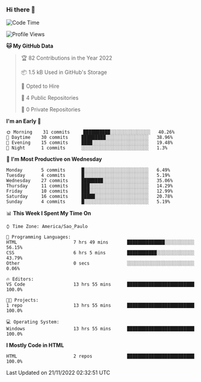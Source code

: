 ### Hi there 👋

<!--
**igabriel-gb/igabriel-gb** is a ✨ _special_ ✨ repository because its `README.md` (this file) appears on your GitHub profile.

Here are some ideas to get you started:

- 🔭 I’m currently working on ...
- 🌱 I’m currently learning ...
- 👯 I’m looking to collaborate on ...
- 🤔 I’m looking for help with ...
- 💬 Ask me about ...
- 📫 How to reach me: ...
- 😄 Pronouns: ...
- ⚡ Fun fact: ...
-->

<!--START_SECTION:waka-->
![Code Time](http://img.shields.io/badge/Code%20Time-20%20hrs%2029%20mins-blue)

![Profile Views](http://img.shields.io/badge/Profile%20Views-49-blue)

**🐱 My GitHub Data** 

> 🏆 82 Contributions in the Year 2022
 > 
> 📦 1.5 kB Used in GitHub's Storage 
 > 
> 💼 Opted to Hire
 > 
> 📜 4 Public Repositories 
 > 
> 🔑 0 Private Repositories  
 > 
**I'm an Early 🐤** 

```text
🌞 Morning    31 commits     ██████████░░░░░░░░░░░░░░░   40.26% 
🌇 Daytime    30 commits     █████████░░░░░░░░░░░░░░░░   38.96% 
🌃 Evening    15 commits     ████░░░░░░░░░░░░░░░░░░░░░   19.48% 
🌙 Night      1 commits      ░░░░░░░░░░░░░░░░░░░░░░░░░   1.3%

```
📅 **I'm Most Productive on Wednesday** 

```text
Monday       5 commits      █░░░░░░░░░░░░░░░░░░░░░░░░   6.49% 
Tuesday      4 commits      █░░░░░░░░░░░░░░░░░░░░░░░░   5.19% 
Wednesday    27 commits     ████████░░░░░░░░░░░░░░░░░   35.06% 
Thursday     11 commits     ███░░░░░░░░░░░░░░░░░░░░░░   14.29% 
Friday       10 commits     ███░░░░░░░░░░░░░░░░░░░░░░   12.99% 
Saturday     16 commits     █████░░░░░░░░░░░░░░░░░░░░   20.78% 
Sunday       4 commits      █░░░░░░░░░░░░░░░░░░░░░░░░   5.19%

```


📊 **This Week I Spent My Time On** 

```text
⌚︎ Time Zone: America/Sao_Paulo

💬 Programming Languages: 
HTML                     7 hrs 49 mins       ██████████████░░░░░░░░░░░   56.15% 
CSS                      6 hrs 5 mins        ███████████░░░░░░░░░░░░░░   43.79% 
Other                    0 secs              ░░░░░░░░░░░░░░░░░░░░░░░░░   0.06%

🔥 Editors: 
VS Code                  13 hrs 55 mins      █████████████████████████   100.0%

🐱‍💻 Projects: 
1 repo                   13 hrs 55 mins      █████████████████████████   100.0%

💻 Operating System: 
Windows                  13 hrs 55 mins      █████████████████████████   100.0%

```

**I Mostly Code in HTML** 

```text
HTML                     2 repos             █████████████████████████   100.0%

```



 Last Updated on 21/11/2022 02:32:51 UTC
<!--END_SECTION:waka-->
